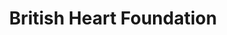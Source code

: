 ---
title: "British Heart Foundation"
url: /monmouth/british-heart-foundation/
shop: Gebrauchtwaren
---